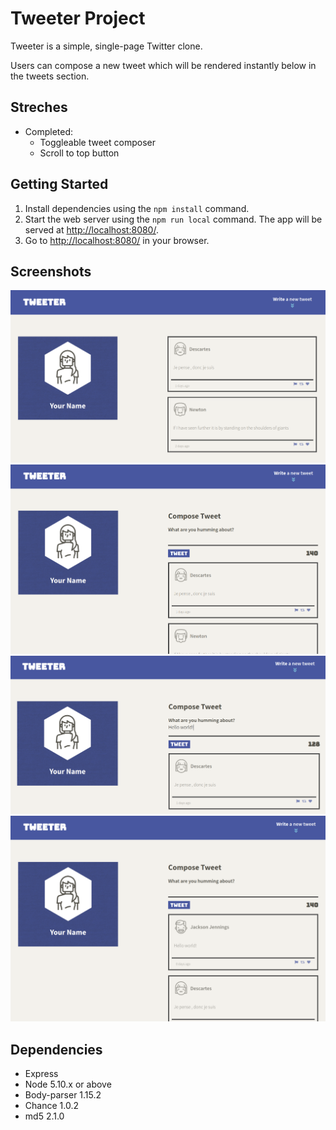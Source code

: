 # Tweeter Project

Tweeter is a simple, single-page Twitter clone.

Users can compose a new tweet which will be rendered instantly below in the tweets section.

## Streches
- Completed:
  - Toggleable tweet composer
  - Scroll to top button

## Getting Started

1. Install dependencies using the `npm install` command.
2. Start the web server using the `npm run local` command. The app will be served at <http://localhost:8080/>.
3. Go to <http://localhost:8080/> in your browser.

## Screenshots 

!["Screenshot of homepage"](https://github.com/psyphur/tweeter/blob/master/docs/homepage.png?raw=true)
!["Screenshot of tweet composer"](https://github.com/psyphur/tweeter/blob/master/docs/tweet-composer.png?raw=true)
!["Screen shot of composing a tweet"](https://github.com/psyphur/tweeter/blob/master/docs/compose-tweet.png?raw=true)
!["Screen shot of tweet live render"](https://github.com/psyphur/tweeter/blob/master/docs/render-tweet.png?raw=true)

## Dependencies

- Express
- Node 5.10.x or above
- Body-parser 1.15.2
- Chance 1.0.2
- md5 2.1.0
